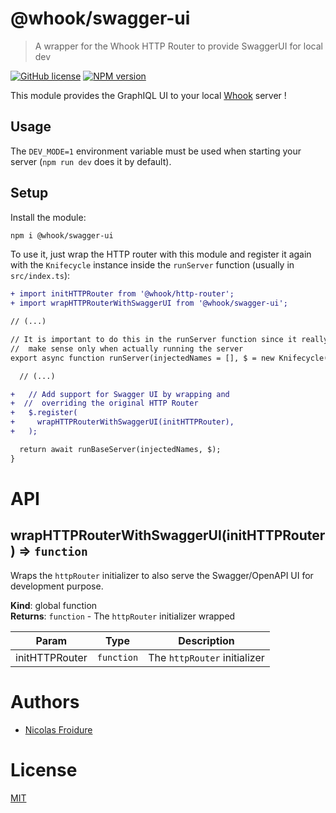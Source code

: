 [//]: # ( )
[//]: # (This file is automatically generated by a `metapak`)
[//]: # (module. Do not change it  except between the)
[//]: # (`content:start/end` flags, your changes would)
[//]: # (be overridden.)
[//]: # ( )
# @whook/swagger-ui
> A wrapper for the Whook HTTP Router to provide SwaggerUI for local dev

[![GitHub license](https://img.shields.io/badge/license-MIT-blue.svg)](https://github.com/nfroidure/whook/blob/master/packages/whook-swagger-ui/LICENSE)
[![NPM version](https://badge.fury.io/js/%40whook%2Fswagger-ui.svg)](https://npmjs.org/package/@whook/swagger-ui)


[//]: # (::contents:start)

This module provides the GraphIQL UI to your local
 [Whook](https://github.com/nfroidure/whook) server !

## Usage

The `DEV_MODE=1` environment variable must be used
 when starting your server (`npm run dev` does it
 by default).

## Setup

Install the module:
```sh
npm i @whook/swagger-ui
```

To use it, just wrap the HTTP router with this module and
 register it again with the `Knifecycle` instance inside the
 `runServer` function (usually in `src/index.ts`):
```diff
+ import initHTTPRouter from '@whook/http-router';
+ import wrapHTTPRouterWithSwaggerUI from '@whook/swagger-ui';

// (...)

// It is important to do this in the runServer function since it really
//  make sense only when actually running the server
export async function runServer(injectedNames = [], $ = new Knifecycle()) {

  // (...)

+   // Add support for Swagger UI by wrapping and
+  //  overriding the original HTTP Router
+   $.register(
+     wrapHTTPRouterWithSwaggerUI(initHTTPRouter),
+   );

  return await runBaseServer(injectedNames, $);
}
```

[//]: # (::contents:end)

# API
<a name="wrapHTTPRouterWithSwaggerUI"></a>

## wrapHTTPRouterWithSwaggerUI(initHTTPRouter) ⇒ <code>function</code>
Wraps the `httpRouter` initializer to also serve the
Swagger/OpenAPI UI for development purpose.

**Kind**: global function  
**Returns**: <code>function</code> - The `httpRouter` initializer wrapped  

| Param | Type | Description |
| --- | --- | --- |
| initHTTPRouter | <code>function</code> | The `httpRouter` initializer |


# Authors
- [Nicolas Froidure](http://insertafter.com/en/index.html)

# License
[MIT](https://github.com/nfroidure/whook/blob/master/packages/whook-swagger-ui/LICENSE)
